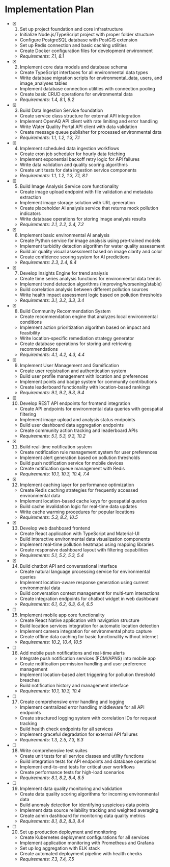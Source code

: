 # Implementation Plan

- [x] 1. Set up project foundation and core infrastructure

  - Initialize Node.js/TypeScript project with proper folder structure
  - Configure PostgreSQL database with PostGIS extension
  - Set up Redis connection and basic caching utilities
  - Create Docker configuration files for development environment
  - _Requirements: 7.1, 8.1_

- [x] 2. Implement core data models and database schema

  - Create TypeScript interfaces for all environmental data types
  - Write database migration scripts for environmental_data, users, and image_analyses tables
  - Implement database connection utilities with connection pooling
  - Create basic CRUD operations for environmental data
  - _Requirements: 1.4, 8.1, 8.2_

- [x] 3. Build Data Ingestion Service foundation

  - Create service class structure for external API integration
  - Implement OpenAQ API client with rate limiting and error handling
  - Write Water Quality Portal API client with data validation
  - Create message queue publisher for processed environmental data
  - _Requirements: 1.1, 1.2, 1.3, 7.1_

- [x] 4. Implement scheduled data ingestion workflows

  - Create cron job scheduler for hourly data fetching
  - Implement exponential backoff retry logic for API failures
  - Write data validation and quality scoring algorithms
  - Create unit tests for data ingestion service components
  - _Requirements: 1.1, 1.2, 1.3, 7.1, 8.1_

- [x] 5. Build Image Analysis Service core functionality

  - Create image upload endpoint with file validation and metadata extraction
  - Implement image storage solution with URL generation
  - Create placeholder AI analysis service that returns mock pollution indicators
  - Write database operations for storing image analysis results
  - _Requirements: 2.1, 2.2, 2.4, 7.2_

- [x] 6. Implement basic environmental AI analysis

  - Create Python service for image analysis using pre-trained models
  - Implement turbidity detection algorithm for water quality assessment
  - Build air quality visual assessment based on image clarity and color
  - Create confidence scoring system for AI predictions
  - _Requirements: 2.3, 2.4, 8.4_

- [x] 7. Develop Insights Engine for trend analysis

  - Create time series analysis functions for environmental data trends
  - Implement trend detection algorithms (improving/worsening/stable)
  - Build correlation analysis between different pollution sources
  - Write health impact assessment logic based on pollution thresholds
  - _Requirements: 3.1, 3.2, 3.3, 3.4_

- [x] 8. Build Community Recommendation System

  - Create recommendation engine that analyzes local environmental conditions
  - Implement action prioritization algorithm based on impact and feasibility
  - Write location-specific remediation strategy generator
  - Create database operations for storing and retrieving recommendations
  - _Requirements: 4.1, 4.2, 4.3, 4.4_

- [x] 9. Implement User Management and Gamification

  - Create user registration and authentication system
  - Build user profile management with location and preferences
  - Implement points and badge system for community contributions
  - Create leaderboard functionality with location-based rankings
  - _Requirements: 9.1, 9.2, 9.3, 9.4_

- [x] 10. Develop REST API endpoints for frontend integration

  - Create API endpoints for environmental data queries with geospatial filtering
  - Implement image upload and analysis status endpoints
  - Build user dashboard data aggregation endpoints
  - Create community action tracking and leaderboard APIs
  - _Requirements: 5.1, 5.3, 9.3, 10.2_

- [x] 11. Build real-time notification system

  - Create notification rule management system for user preferences
  - Implement alert generation based on pollution thresholds
  - Build push notification service for mobile devices
  - Create notification queue management with Redis
  - _Requirements: 10.1, 10.3, 10.4, 7.4_

- [x] 12. Implement caching layer for performance optimization

  - Create Redis caching strategies for frequently accessed environmental data
  - Implement location-based cache keys for geospatial queries
  - Build cache invalidation logic for real-time data updates
  - Write cache warming procedures for popular locations
  - _Requirements: 5.3, 8.2, 10.5_

- [x] 13. Develop web dashboard frontend

  - Create React application with TypeScript and Material-UI
  - Build interactive environmental data visualization components
  - Implement real-time pollution heatmaps using mapping libraries
  - Create responsive dashboard layout with filtering capabilities
  - _Requirements: 5.1, 5.2, 5.3, 5.4_

- [x] 14. Build chatbot API and conversational interface


  - Create natural language processing service for environmental queries
  - Implement location-aware response generation using current environmental data
  - Build conversation context management for multi-turn interactions
  - Create integration endpoints for chatbot widget in web dashboard
  - _Requirements: 6.1, 6.2, 6.3, 6.4, 6.5_

- [ ] 15. Implement mobile app core functionality

  - Create React Native application with navigation structure
  - Build location services integration for automatic location detection
  - Implement camera integration for environmental photo capture
  - Create offline data caching for basic functionality without internet
  - _Requirements: 10.2, 10.4, 10.5_

- [ ] 16. Add mobile push notifications and real-time alerts

  - Integrate push notification services (FCM/APNS) into mobile app
  - Create notification permission handling and user preference management
  - Implement location-based alert triggering for pollution threshold breaches
  - Build notification history and management interface
  - _Requirements: 10.1, 10.3, 10.4_

- [ ] 17. Create comprehensive error handling and logging

  - Implement centralized error handling middleware for all API endpoints
  - Create structured logging system with correlation IDs for request tracking
  - Build health check endpoints for all services
  - Implement graceful degradation for external API failures
  - _Requirements: 1.3, 2.5, 7.3, 8.3_

- [ ] 18. Write comprehensive test suites

  - Create unit tests for all service classes and utility functions
  - Build integration tests for API endpoints and database operations
  - Implement end-to-end tests for critical user workflows
  - Create performance tests for high-load scenarios
  - _Requirements: 8.1, 8.2, 8.4, 8.5_

- [ ] 19. Implement data quality monitoring and validation

  - Create data quality scoring algorithms for incoming environmental data
  - Build anomaly detection for identifying suspicious data points
  - Implement data source reliability tracking and weighted averaging
  - Create admin dashboard for monitoring data quality metrics
  - _Requirements: 8.1, 8.2, 8.3, 8.4_

- [ ] 20. Set up production deployment and monitoring
  - Create Kubernetes deployment configurations for all services
  - Implement application monitoring with Prometheus and Grafana
  - Set up log aggregation with ELK stack
  - Create automated deployment pipeline with health checks
  - _Requirements: 7.3, 7.4, 7.5_
